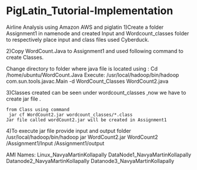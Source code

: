 # PigLatin_Tutorial-Implementation
Airline Analysis using Amazon AWS and piglatin
1)Create a folder Assignment1 in namenode and created Input and Wordcount_classes folder  to respectively place input and class files used Cyberduck.

2)Copy WordCount.Java to Assignment1 and used following command to create Classes.

   Change directory to folder where java file is located using :
   Cd /home/ubuntu/WordCount.Java
   Execute:
  /usr/local/hadoop/bin/hadoop com.sun.tools.javac.Main -d WordCount_Classes  WordCount2.java
  
3)Classes created can be seen under wordcount_classes ,now we have to create jar file .

    from Class using command
     jar cf WordCount2.jar wordcount_classes/*.class
    Jar file called wordCount2.jar will be created in Assignment1
 4)To execute jar file provide input and output folder
/usr/local/hadoop/bin/hadoop jar WordCount2.jar WordCount2 /Assignment1/Input /Assignment1/output





AMI Names:
Linux_NavyaMartinKollapally
DataNode1_NavyaMartinKollapally
Datanode2_NavyaMartinKollapally
Datanode3_NavyaMartinKollapally

